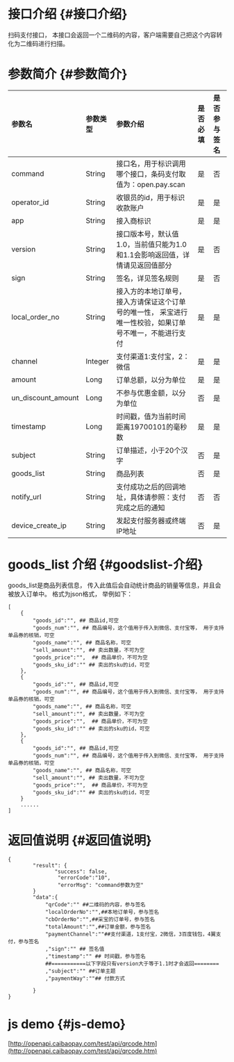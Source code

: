 # 接口介绍 {#接口介绍}

扫码支付接口， 本接口会返回一个二维码的内容，客户端需要自己把这个内容转化为二维码进行扫描。

# 参数简介 {#参数简介}

| 参数名 | 参数类型 | 参数介绍 | 是否必填 | 是否参与签名 |
| :--- | :--- | :--- | :--- | :--- |
| command | String | 接口名，用于标识调用哪个接口，条码支付取值为：open.pay.scan | 是 | 否 |
| operator\_id | String | 收银员的id，用于标识收款账户 | 是 | 是 |
| app | String | 接入商标识 | 是 | 是 |
| version | String | 接口版本号，默认值1.0，当前值只能为1.0和1.1会影响返回值，详情请见返回值部分 | 是 | 否 |
| sign | String | 签名，详见签名规则 | 是 | 否 |
| local\_order\_no | String | 接入方的本地订单号，接入方请保证这个订单号的唯一性， 采宝进行唯一性校验，如果订单号不唯一，不能进行支付 | 是 | 是 |
| channel | Integer | 支付渠道1:支付宝，2：微信 | 是 | 是 |
| amount | Long | 订单总额，以分为单位 | 是 | 是 |
| un\_discount\_amount | Long | 不参与优惠金额，以分为单位 | 否 | 是 |
| timestamp | Long | 时间戳，值为当前时间距离19700101的毫秒数 | 是 | 是 |
| subject | String | 订单描述，小于20个汉字 | 否 | 是 |
| goods\_list | String | 商品列表 | 否 | 是 |
| notify\_url | String | 支付成功之后的回调地址，具体请参照：支付完成之后的通知 | 否 | 否 |
| device\_create\_ip | String | 发起支付服务器或终端IP地址 | 否 | 是 |

# goods\_list 介绍 {#goodslist-介绍}

goods\_list是商品列表信息， 传入此值后会自动统计商品的销量等信息，并且会被放入订单中。 格式为json格式， 举例如下：

```
[
    {
        "goods_id":"", ## 商品id,可空
        "goods_num":"", ## 商品编号，这个值用于传入到微信、支付宝等， 用于支持单品券的核销，可空
        "goods_name":"", ## 商品名称，可空
        "sell_amount":"", ## 卖出数量，不可为空
        "goods_price":"",  ## 商品单价，不可为空
        "goods_sku_id":"" ## 卖出的sku的id，可空
    },
    {
        "goods_id":"", ## 商品id,可空
        "goods_num":"", ## 商品编号，这个值用于传入到微信、支付宝等， 用于支持单品券的核销，可空
        "goods_name":"", ## 商品名称，可空
        "sell_amount":"", ## 卖出数量，不可为空
        "goods_price":"",  ## 商品单价，不可为空
        "goods_sku_id":"" ## 卖出的sku的id，可空
    },
    {
        "goods_id":"", ## 商品id,可空
        "goods_num":"", ## 商品编号，这个值用于传入到微信、支付宝等， 用于支持单品券的核销，可空
        "goods_name":"", ## 商品名称，可空
        "sell_amount":"", ## 卖出数量，不可为空
        "goods_price":"",  ## 商品单价，不可为空
        "goods_sku_id":"" ## 卖出的sku的id，可空
    }
    ......
]

```

# 返回值说明 {#返回值说明}

```
{
        "result": {
               "success": false,
                "errorCode":"10",
                "errorMsg": "command参数为空"
        }
        "data":{
            "qrCode":"" ##二维码的内容，参与签名
            "localOrderNo":"",##本地订单号，参与签名
            "cbOrderNo":"",##采宝的订单号，参与签名
            "totalAmount":"",##订单金额，参与签名
            "paymentChannel":""##支付渠道，1支付宝，2微信，3百度钱包，4翼支付，参与签名
            ,"sign":"" ## 签名值
            ,"timestamp":"" ## 时间戳，参与签名
            ##===========以下字段只有version大于等于1.1时才会返回========
            ,"subject":"" ##订单主题
            ,"paymentWay":""## 付款方式

        }
}

```

# js demo {#js-demo}

[http://openapi.caibaopay.com/test/api/qrcode.htm](http://openapi.caibaopay.com/test/api/qrcode.htm)

